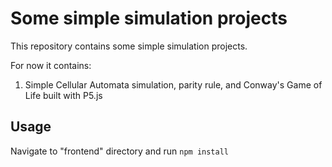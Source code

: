 # Some simple simulation projects

This repository contains some simple simulation projects.

For now it contains:

1. Simple Cellular Automata simulation, parity rule, and Conway's Game of Life built with P5.js

## Usage

Navigate to "frontend" directory and run `npm install`